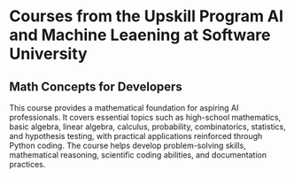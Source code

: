# Courses from the Upskill Program AI and Machine Leaening at Software University

## Math Concepts for Developers 
This course provides a mathematical foundation for aspiring AI professionals. 
It covers essential topics such as high-school mathematics, basic algebra, linear algebra, calculus, probability, combinatorics, statistics, and hypothesis testing, 
with practical applications reinforced through Python coding. 
The course helps develop problem-solving skills, mathematical reasoning, scientific coding abilities, and documentation practices.
